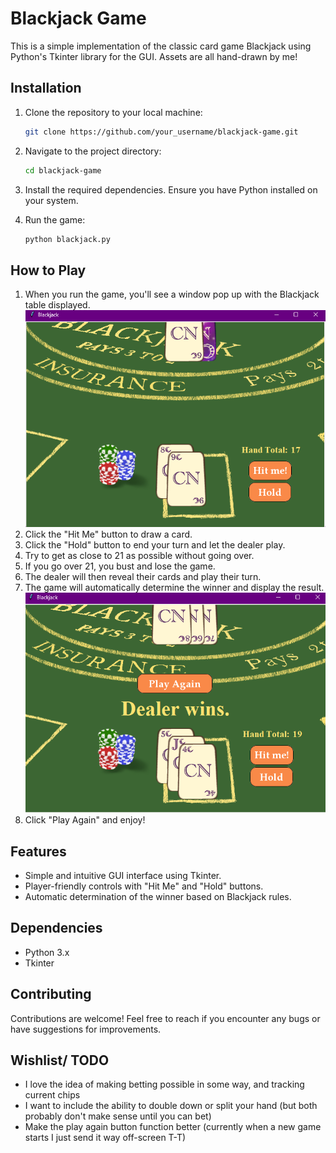 # Blackjack Game

This is a simple implementation of the classic card game Blackjack using Python's Tkinter library for the GUI.
Assets are all hand-drawn by me! 

## Installation

1. Clone the repository to your local machine:

    ```bash
    git clone https://github.com/your_username/blackjack-game.git
    ```

2. Navigate to the project directory:

    ```bash
    cd blackjack-game
    ```

3. Install the required dependencies. Ensure you have Python installed on your system.

4. Run the game:

    ```bash
    python blackjack.py
    ```

## How to Play

1. When you run the game, you'll see a window pop up with the Blackjack table displayed.
![Game Start](/screenshots/game_start.png?raw=true)
2. Click the "Hit Me" button to draw a card.
3. Click the "Hold" button to end your turn and let the dealer play.
4. Try to get as close to 21 as possible without going over.
5. If you go over 21, you bust and lose the game.
6. The dealer will then reveal their cards and play their turn.
7. The game will automatically determine the winner and display the result.
![Play Again](/screenshots/play_again.png?raw=true)
8. Click "Play Again" and enjoy!

## Features

- Simple and intuitive GUI interface using Tkinter.
- Player-friendly controls with "Hit Me" and "Hold" buttons.
- Automatic determination of the winner based on Blackjack rules.

## Dependencies

- Python 3.x
- Tkinter

## Contributing

Contributions are welcome! Feel free to reach if you encounter any bugs or have suggestions for improvements.

## Wishlist/ TODO

- I love the idea of making betting possible in some way, and tracking current chips
- I want to include the ability to double down or split your hand (but both probably don't make sense until you can bet)
- Make the play again button function better (currently when a new game starts I just send it way off-screen T-T)